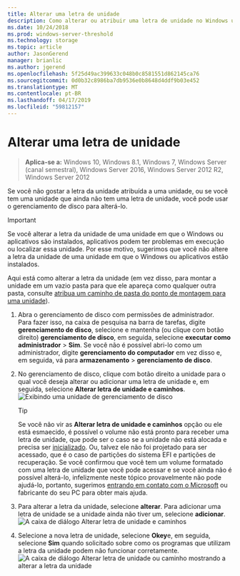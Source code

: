 ```yaml
---
title: Alterar uma letra de unidade
description: Como alterar ou atribuir uma letra de unidade no Windows usando o gerenciamento de disco.
ms.date: 10/24/2018
ms.prod: windows-server-threshold
ms.technology: storage
ms.topic: article
author: JasonGerend
manager: brianlic
ms.author: jgerend
ms.openlocfilehash: 5f25d49ac399633c048b0c8581551d862145ca76
ms.sourcegitcommit: 0d0b32c8986ba7db9536e0b8648d4ddf9b03e452
ms.translationtype: MT
ms.contentlocale: pt-BR
ms.lasthandoff: 04/17/2019
ms.locfileid: "59812157"
---
```

# <a name="change-a-drive-letter"></a>Alterar uma letra de unidade

> **Aplica-se a:** Windows 10, Windows 8.1, Windows 7, Windows Server (canal semestral), Windows Server 2016, Windows Server 2012 R2, Windows Server 2012

Se você não gostar a letra da unidade atribuída a uma unidade, ou se você tem uma unidade que ainda não tem uma letra de unidade, você pode usar o gerenciamento de disco para alterá-lo.

> [!IMPORTANT]
> Se você alterar a letra da unidade de uma unidade em que o Windows ou aplicativos são instalados, aplicativos podem ter problemas em execução ou localizar essa unidade. Por esse motivo, sugerimos que você não altere a letra da unidade de uma unidade em que o Windows ou aplicativos estão instalados.

Aqui está como alterar a letra da unidade (em vez disso, para montar a unidade em um vazio pasta para que ele apareça como qualquer outra pasta, consulte [atribua um caminho de pasta do ponto de montagem para uma unidade](assign-a-mount-point-folder-path-to-a-drive.md)).

1. Abra o gerenciamento de disco com permissões de administrador. <br>Para fazer isso, na caixa de pesquisa na barra de tarefas, digite **gerenciamento de disco**, selecione e mantenha (ou clique com botão direito) **gerenciamento de disco**, em seguida, selecione **executar como administrador**  >  **Sim**. Se você não é possível abri-lo como um administrador, digite **gerenciamento do computador** em vez disso e, em seguida, vá para **armazenamento** > **gerenciamento de disco**.
1. No gerenciamento de disco, clique com botão direito a unidade para o qual você deseja alterar ou adicionar uma letra de unidade e, em seguida, selecione **Alterar letra de unidade e caminhos**.<br>
![Exibindo uma unidade de gerenciamento de disco](media/change-drive-letter.png)
    > [!TIP]
    > Se você não vir as **Alterar letra de unidade e caminhos** opção ou ele está esmaecido, é possível o volume não está pronto para receber uma letra de unidade, que pode ser o caso se a unidade não está alocada e precisa ser [inicializado](initialize-new-disks.md). Ou, talvez ele não foi projetado para ser acessado, que é o caso de partições do sistema EFI e partições de recuperação. Se você confirmou que você tem um volume formatado com uma letra de unidade que você pode acessar e se você ainda não é possível alterá-lo, infelizmente neste tópico provavelmente não pode ajudá-lo, portanto, sugerimos [entrando em contato com o Microsoft](https://support.microsoft.com/contactus/) ou fabricante do seu PC para obter mais ajuda.

1. Para alterar a letra da unidade, selecione **alterar**. Para adicionar uma letra de unidade se a unidade ainda não tiver um, selecione **adicionar**.<br>![A caixa de diálogo Alterar letra de unidade e caminhos](media/change-drive-letter2.png)
3. Selecione a nova letra de unidade, selecione **Okey**e, em seguida, selecione **Sim** quando solicitado sobre como os programas que utilizam a letra da unidade podem não funcionar corretamente.<br>![A caixa de diálogo Alterar letra de unidade ou caminho mostrando a alterar a letra da unidade](media/change-drive-letter3.png)